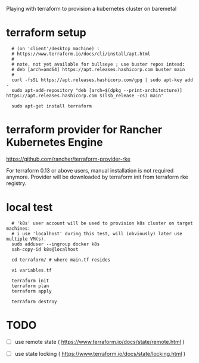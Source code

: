 
Playing with terraform to provision a kubernetes cluster on baremetal


# terraform setup

```
  # (on 'client'/desktop machine) :
  # https://www.terraform.io/docs/cli/install/apt.html
  #
  # note, not yet available for bullseye ; use buster repos intead:
  # deb [arch=amd64] https://apt.releases.hashicorp.com buster main
  #
  curl -fsSL https://apt.releases.hashicorp.com/gpg | sudo apt-key add -
  sudo apt-add-repository "deb [arch=$(dpkg --print-architecture)] https://apt.releases.hashicorp.com $(lsb_release -cs) main"

  sudo apt-get install terraform
```

# terraform provider for Rancher Kubernetes Engine


https://github.com/rancher/terraform-provider-rke

For terraform 0.13 or above users, manual installation is not required anymore. Provider will be downloaded by terraform init from terraform rke registry.


# local test

```
  # 'k8s' user account will be used to provision k8s cluster on target machines:
  # i use 'localhost' during this test, will (obviously) later use multiple VM(s).
  sudo adduser --ingroup docker k8s
  ssh-copy-id k8s@localhost

  cd terraform/ # where main.tf resides

  vi variables.tf

  terraform init
  terraform plan
  terraform apply

  terraform destroy
```


# TODO

- [ ] use remote state ( https://www.terraform.io/docs/state/remote.html )

- [ ] use state locking ( https://www.terraform.io/docs/state/locking.html )


